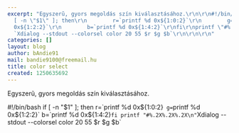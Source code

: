 ```yaml
---
excerpt: "Egyszerũ, gyors megoldás szín kiválasztásához.\r\n\r\n#!/bin/bash \r\nif
  [ -n \"$1\" ]; then\r\n        r=`printf %d 0x${1:0:2}`\r\n        g=`printf %d
  0x${1:2:2}`\r\n        b=`printf %d 0x${1:4:2}`\r\nfi\r\nprintf \"#%.2X%.2X%.2X\\n\"
  `Xdialog --stdout --colorsel color 20 55 $r $g $b`\r\n\r\n\r\n"
categories: []
layout: blog
author: bAndie91
mail: bandie9100@freemail.hu
title: color select
created: 1250635692
---
```

Egyszerũ, gyors megoldás szín kiválasztásához.

#!/bin/bash 
if [ -n "$1" ]; then
        r=`printf %d 0x${1:0:2}`
        g=`printf %d 0x${1:2:2}`
        b=`printf %d 0x${1:4:2}`
fi
printf "#%.2X%.2X%.2X\n" `Xdialog --stdout --colorsel color 20 55 $r $g $b`


